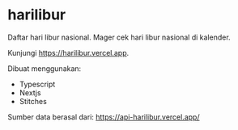 # harilibur
Daftar hari libur nasional. Mager cek hari libur nasional di kalender. 

Kunjungi https://harilibur.vercel.app.

Dibuat menggunakan:
- Typescript
- Nextjs
- Stitches

Sumber data berasal dari: https://api-harilibur.vercel.app/
